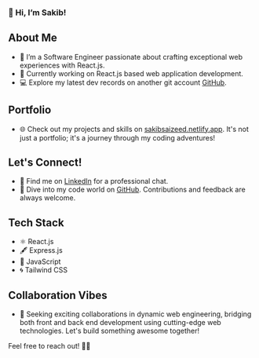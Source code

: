 ### 👋 Hi, I’m Sakib!

## About Me
- 👀 I’m a Software Engineer passionate about crafting exceptional web experiences with React.js.
- 🌱 Currently working on React.js based web application development.
- 💻 Explore my latest dev records on another git account [GitHub](https://github.com/Sakib-Tcl).

## Portfolio
- 🌐 Check out my projects and skills on [sakibsaizeed.netlify.app](https://sakibsaizeed.netlify.app/). It's not just a portfolio; it's a journey through my coding adventures!

## Let's Connect!
- 📱 Find me on [LinkedIn](https://www.linkedin.com/in/sakibsaizeed/) for a professional chat.
- 🤖 Dive into my code world on [GitHub](https://github.com/Sakib-Tcl). Contributions and feedback are always welcome.


## Tech Stack
- ⚛️ React.js
- 🖋️ Express.js
- 🚀 JavaScript
- 🌀 Tailwind CSS

## Collaboration Vibes
- 💞️ Seeking exciting collaborations in dynamic web engineering, bridging both front and back end development using cutting-edge web technologies. Let's build something awesome together!

Feel free to reach out! 🚀✨

